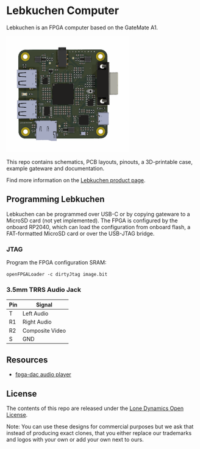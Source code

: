# Lebkuchen Computer

Lebkuchen is an FPGA computer based on the GateMate A1.

![Lebkuchen](https://github.com/machdyne/lebkuchen/blob/690dc512b2f4a64e544b0b9bf45e46320b76bb57/lebkuchen.png)

This repo contains schematics, PCB layouts, pinouts, a 3D-printable case, example gateware and documentation.

Find more information on the [Lebkuchen product page](https://machdyne.com/product/lebkuchen-computer/).

## Programming Lebkuchen 

Lebkuchen can be programmed over USB-C or by copying gateware to a MicroSD card (not yet implemented). The FPGA is configured by the onboard RP2040, which can load the configuration from onboard flash, a FAT-formatted MicroSD card or over the USB-JTAG bridge.

### JTAG

Program the FPGA configuration SRAM:

```
openFPGALoader -c dirtyJtag image.bit
```

### 3.5mm TRRS Audio Jack

| Pin | Signal |
| --- | ------ |
| T | Left Audio |
| R1 | Right Audio |
| R2 | Composite Video |
| S | GND |

## Resources

 * [fpga-dac audio player](https://github.com/machdyne/fpga-dac)

## License

The contents of this repo are released under the [Lone Dynamics Open License](LICENSE.md).

Note: You can use these designs for commercial purposes but we ask that instead of producing exact clones, that you either replace our trademarks and logos with your own or add your own next to ours.
